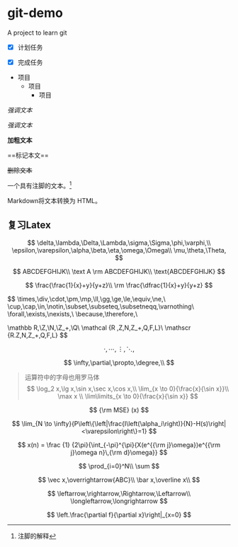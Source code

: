 # git-demo
A project to learn git 


- [x] 计划任务

- [x] 完成任务

- 项目
  - 项目
    - 项目

*强调文本*

_强调文本_

**加粗文本**

==标记本文==

~~删除文本~~

一个具有注脚的文本。[^2]

Markdown将文本转换为 HTML。


## 复习Latex

$$
\delta,\lambda,\Delta,\Lambda,\sigma,\Sigma,\phi,\varphi,\\
\epsilon,\varepsilon,\alpha,\beta,\eta,\omega,\Omega\\
\mu,\theta,\Theta,
$$


$$
ABCDEFGHIJK\\
\text A
\rm ABCDEFGHIJK\\
\text{ABCDEFGHIJK}
$$

$$
\frac{\frac{1}{x}+y}{y+z}\\
\rm \frac{\dfrac{1}{x}+y}{y+z}
$$

$$
\times,\div,\cdot,\pm,\mp,\ll,\gg,\ge,\le,\equiv,\ne,\\
\cup,\cap,\in,\notin,\subset,\subseteq,\subsetneqq,\varnothing\\
\forall,\exists,\nexists,\\
\because,\therefore,\\

\mathbb R,\Z,\N,\Z_+,\Q\\
\mathcal {R ,Z,N,Z_+,Q,F,L}\\
\mathscr {R.Z,N,Z_+,Q,F,L}
$$

$$
\cdot,\cdots,\vdots,\ddots,
$$


$$
\infty,\partial,\propto,\degree,\\
$$

> 运算符中的字母也用罗马体
> $$
> \log_2 x,\lg x,\sin x,\sec x,\cos x,\\
> \lim_{x \to 0}{\frac{x}{\sin x}}\\
> \max x \\
> \lim\limits_{x \to 0}{\frac{x}{\sin x}}
> $$

$$
{\rm MSE} (x)
$$

$$
\lim_{N \to \infty}{P\left\{\left|\frac{I\left(\alpha_i\right)}{N}-H(s)\right|<\varepsilon\right\}=1}
$$


$$
x(n) = \frac {1} {2\pi}{\int_{-\pi}^{\pi}{X(e^{{\rm j}\omega})e^{{\rm j}\omega n}\,{\rm d}\omega}}
$$

$$
\prod_{i=0}^N\\
\sum
$$

$$
\vec x,\overrightarrow{ABC}\\
\bar x,\overline x\\
$$

$$
\leftarrow,\rightarrow,\Rightarrow,\Leftarrow\\
\longleftarrow,\longrightarrow
$$

$$
\left.\frac{\partial f}{\partial x}\right|_{x=0}
$$





[^2]: 注脚的解释
[^2]: this is a test 脚注
